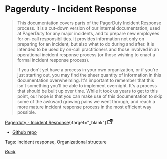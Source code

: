 # Pagerduty - Incident Response

> This documentation covers parts of the PagerDuty Incident Response process. It is a cut-down version of our internal documentation, used at PagerDuty for any major incidents, and to prepare new employees for on-call responsibilities. It provides information not only on preparing for an incident, but also what to do during and after. It is intended to be used by on-call practitioners and those involved in an operational incident response process (or those wishing to enact a formal incident response process).
>
> If you don't yet have a process in your own organization, or if you're just starting out, you may find the sheer quantity of information in this documentation overwhelming. It's important to remember that this isn't something you'll be able to implement overnight. It's a process that should be built up over time. While it took us years to get to this point, our hope is that you can make use of this documentation to skip some of the awkward growing pains we went through, and reach a more mature incident response process in the most efficient way possible.

[Pagerduty - Incident Response](https://response.pagerduty.com/){:target="_blank"} ![external redirect](../../img/ext-redir.png)

- [Github repo](https://github.com/pagerduty/incident-response-docs)

Tags: Incident response, Organizational structure

[_Back_](../)
